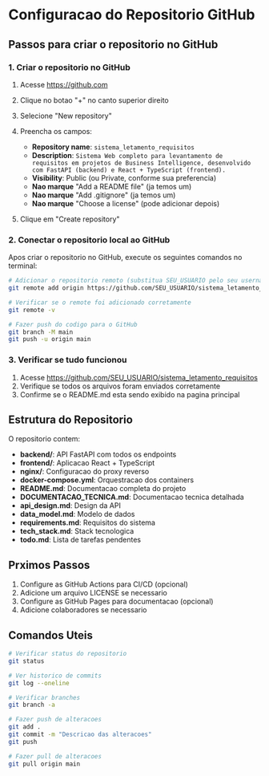# Configuracao do Repositorio GitHub

## Passos para criar o repositorio no GitHub

### 1. Criar o repositorio no GitHub

1. Acesse https://github.com
2. Clique no botao "+" no canto superior direito
3. Selecione "New repository"
4. Preencha os campos:
   - **Repository name**: `sistema_letamento_requisitos`
   - **Description**: `Sistema Web completo para levantamento de requisitos em projetos de Business Intelligence, desenvolvido com FastAPI (backend) e React + TypeScript (frontend).`
   - **Visibility**: Public (ou Private, conforme sua preferencia)
   - **Nao marque** "Add a README file" (ja temos um)
   - **Nao marque** "Add .gitignore" (ja temos um)
   - **Nao marque** "Choose a license" (pode adicionar depois)

5. Clique em "Create repository"

### 2. Conectar o repositorio local ao GitHub

Apos criar o repositorio no GitHub, execute os seguintes comandos no terminal:

```bash
# Adicionar o repositorio remoto (substitua SEU_USUARIO pelo seu username do GitHub)
git remote add origin https://github.com/SEU_USUARIO/sistema_letamento_requisitos.git

# Verificar se o remote foi adicionado corretamente
git remote -v

# Fazer push do codigo para o GitHub
git branch -M main
git push -u origin main
```

### 3. Verificar se tudo funcionou

1. Acesse https://github.com/SEU_USUARIO/sistema_letamento_requisitos
2. Verifique se todos os arquivos foram enviados corretamente
3. Confirme se o README.md esta sendo exibido na pagina principal

## Estrutura do Repositorio

O repositorio contem:

- **backend/**: API FastAPI com todos os endpoints
- **frontend/**: Aplicacao React + TypeScript
- **nginx/**: Configuracao do proxy reverso
- **docker-compose.yml**: Orquestracao dos containers
- **README.md**: Documentacao completa do projeto
- **DOCUMENTACAO_TECNICA.md**: Documentacao tecnica detalhada
- **api_design.md**: Design da API
- **data_model.md**: Modelo de dados
- **requirements.md**: Requisitos do sistema
- **tech_stack.md**: Stack tecnologica
- **todo.md**: Lista de tarefas pendentes

## Prximos Passos

1. Configure as GitHub Actions para CI/CD (opcional)
2. Adicione um arquivo LICENSE se necessario
3. Configure as GitHub Pages para documentacao (opcional)
4. Adicione colaboradores se necessario

## Comandos Uteis

```bash
# Verificar status do repositorio
git status

# Ver historico de commits
git log --oneline

# Verificar branches
git branch -a

# Fazer push de alteracoes
git add .
git commit -m "Descricao das alteracoes"
git push

# Fazer pull de alteracoes
git pull origin main
```
